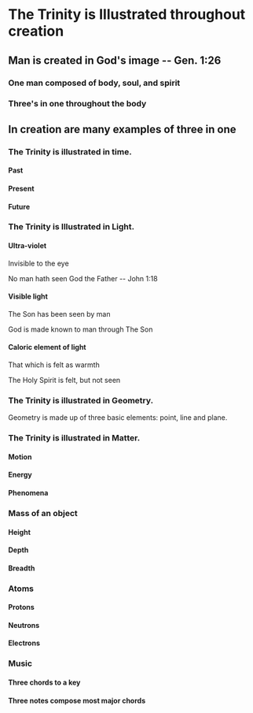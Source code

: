 # The Trinity is Illustrated throughout creation

## Man is created in God's image -- Gen. 1:26

### One man composed of body, soul, and spirit

### Three's in one throughout the body

## In creation are many examples of three in one

### The Trinity is illustrated in time.

#### Past

#### Present

#### Future

### The Trinity is Illustrated in Light.

#### Ultra-violet

Invisible to the eye

No man hath seen God the Father -- John 1:18

#### Visible light

The Son has been seen by man

God is made known to man through The Son

#### Caloric element of light

That which is felt as warmth

The Holy Spirit is felt, but not seen

### The Trinity is illustrated in Geometry.

Geometry is made up of three basic elements: point, line and plane.

### The Trinity is illustrated in Matter.

#### Motion

#### Energy

#### Phenomena

### Mass of an object

#### Height

#### Depth

#### Breadth

### Atoms

#### Protons

#### Neutrons

#### Electrons

### Music

#### Three chords to a key

#### Three notes compose most major chords